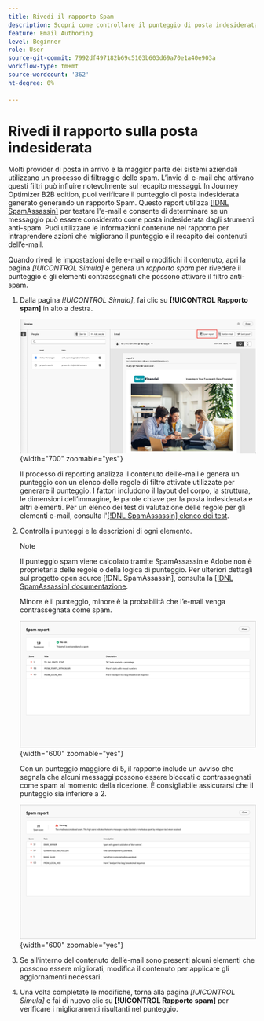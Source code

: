 ```yaml
---
title: Rivedi il rapporto Spam
description: Scopri come controllare il punteggio di posta indesiderata in un rapporto spam dedicato che prevede se gli ISP o i provider di cassette postali lo considereranno o meno come spam.
feature: Email Authoring
level: Beginner
role: User
source-git-commit: 7992df497182b69c5103b603d69a70e1a40e903a
workflow-type: tm+mt
source-wordcount: '362'
ht-degree: 0%

---
```


# Rivedi il rapporto sulla posta indesiderata

Molti provider di posta in arrivo e la maggior parte dei sistemi aziendali utilizzano un processo di filtraggio dello spam. L’invio di e-mail che attivano questi filtri può influire notevolmente sul recapito messaggi. In Journey Optimizer B2B edition, puoi verificare il punteggio di posta indesiderata generato generando un rapporto Spam. Questo report utilizza [[!DNL SpamAssassin]](https://spamassassin.apache.org/) per testare l&#39;e-mail e consente di determinare se un messaggio può essere considerato come posta indesiderata dagli strumenti anti-spam. Puoi utilizzare le informazioni contenute nel rapporto per intraprendere azioni che migliorano il punteggio e il recapito dei contenuti dell’e-mail.

Quando rivedi le impostazioni delle e-mail o modifichi il contenuto, apri la pagina _[!UICONTROL Simula]_ e genera un _rapporto spam_ per rivedere il punteggio e gli elementi contrassegnati che possono attivare il filtro anti-spam.

1. Dalla pagina _[!UICONTROL Simula]_, fai clic su **[!UICONTROL Rapporto spam]** in alto a destra.

   ![Pulsante Report spam](./assets/email-spam-report-button.png){width="700" zoomable="yes"}

   Il processo di reporting analizza il contenuto dell’e-mail e genera un punteggio con un elenco delle regole di filtro attivate utilizzate per generare il punteggio. I fattori includono il layout del corpo, la struttura, le dimensioni dell’immagine, le parole chiave per la posta indesiderata e altri elementi. Per un elenco dei test di valutazione delle regole per gli elementi e-mail, consulta l&#39;[[!DNL SpamAssassin] elenco dei test](https://spamassassin.apache.org/old/tests_3_0_x.html).

1. Controlla i punteggi e le descrizioni di ogni elemento.

   >[!NOTE]
   >
   >Il punteggio spam viene calcolato tramite SpamAssassin e Adobe non è proprietaria delle regole o della logica di punteggio. Per ulteriori dettagli sul progetto open source [!DNL SpamAssassin], consulta la [[!DNL SpamAssassin] documentazione](https://cwiki.apache.org/confluence/display/SPAMASSASSIN/).

   Minore è il punteggio, minore è la probabilità che l’e-mail venga contrassegnata come spam.

   ![Punteggio positivo report spam](./assets/email-spam-report-positive.png){width="600" zoomable="yes"}

   Con un punteggio maggiore di 5, il rapporto include un avviso che segnala che alcuni messaggi possono essere bloccati o contrassegnati come spam al momento della ricezione. È consigliabile assicurarsi che il punteggio sia inferiore a 2.

   ![Punteggio nagativo report spam](./assets/email-spam-report-negative.png){width="600" zoomable="yes"}

1. Se all’interno del contenuto dell’e-mail sono presenti alcuni elementi che possono essere migliorati, modifica il contenuto per applicare gli aggiornamenti necessari.

1. Una volta completate le modifiche, torna alla pagina _[!UICONTROL Simula]_ e fai di nuovo clic su **[!UICONTROL Rapporto spam]** per verificare i miglioramenti risultanti nel punteggio.



